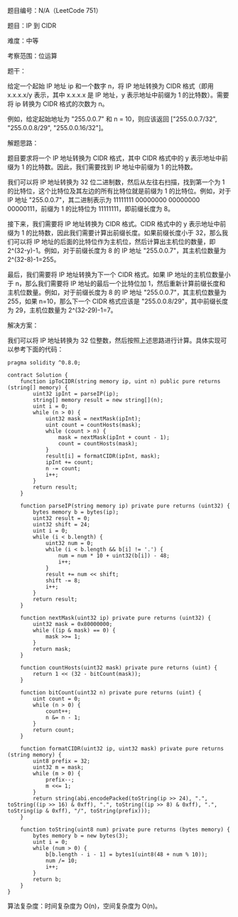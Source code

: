 题目编号：N/A（LeetCode 751）

题目：IP 到 CIDR

难度：中等

考察范围：位运算

题干：

给定一个起始 IP 地址 ip 和一个数字 n，将 IP 地址转换为 CIDR 格式（即用 x.x.x.x/y 表示，其中 x.x.x.x 是 IP 地址，y 表示地址中前缀为 1 的比特数）。需要将 ip 转换为 CIDR 格式的次数为 n。

例如，给定起始地址为 "255.0.0.7" 和 n = 10，则应该返回 ["255.0.0.7/32", "255.0.0.8/29", "255.0.0.16/32"]。

解题思路：

题目要求将一个 IP 地址转换为 CIDR 格式，其中 CIDR 格式中的 y 表示地址中前缀为 1 的比特数。因此，我们需要找到 IP 地址中前缀为 1 的比特数。

我们可以将 IP 地址转换为 32 位二进制数，然后从左往右扫描，找到第一个为 1 的比特位，这个比特位及其左边的所有比特位就是前缀为 1 的比特位。例如，对于 IP 地址 "255.0.0.7"，其二进制表示为 11111111 00000000 00000000 00000111，前缀为 1 的比特位为 11111111，即前缀长度为 8。

接下来，我们需要将 IP 地址转换为 CIDR 格式。CIDR 格式中的 y 表示地址中前缀为 1 的比特数，因此我们需要计算出前缀长度。如果前缀长度小于 32，那么我们可以将 IP 地址的后面的比特位作为主机位，然后计算出主机位的数量，即 2^(32-y)-1。例如，对于前缀长度为 8 的 IP 地址 "255.0.0.7"，其主机位数量为 2^(32-8)-1=255。

最后，我们需要将 IP 地址转换为下一个 CIDR 格式。如果 IP 地址的主机位数量小于 n，那么我们需要将 IP 地址的最后一个比特位加 1，然后重新计算前缀长度和主机位数量。例如，对于前缀长度为 8 的 IP 地址 "255.0.0.7"，其主机位数量为 255，如果 n=10，那么下一个 CIDR 格式应该是 "255.0.0.8/29"，其中前缀长度为 29，主机位数量为 2^(32-29)-1=7。

解决方案：

我们可以将 IP 地址转换为 32 位整数，然后按照上述思路进行计算。具体实现可以参考下面的代码：

```solidity
pragma solidity ^0.8.0;

contract Solution {
    function ipToCIDR(string memory ip, uint n) public pure returns (string[] memory) {
        uint32 ipInt = parseIP(ip);
        string[] memory result = new string[](n);
        uint i = 0;
        while (n > 0) {
            uint32 mask = nextMask(ipInt);
            uint count = countHosts(mask);
            while (count > n) {
                mask = nextMask(ipInt + count - 1);
                count = countHosts(mask);
            }
            result[i] = formatCIDR(ipInt, mask);
            ipInt += count;
            n -= count;
            i++;
        }
        return result;
    }

    function parseIP(string memory ip) private pure returns (uint32) {
        bytes memory b = bytes(ip);
        uint32 result = 0;
        uint32 shift = 24;
        uint i = 0;
        while (i < b.length) {
            uint32 num = 0;
            while (i < b.length && b[i] != '.') {
                num = num * 10 + uint32(b[i]) - 48;
                i++;
            }
            result += num << shift;
            shift -= 8;
            i++;
        }
        return result;
    }

    function nextMask(uint32 ip) private pure returns (uint32) {
        uint32 mask = 0x80000000;
        while ((ip & mask) == 0) {
            mask >>= 1;
        }
        return mask;
    }

    function countHosts(uint32 mask) private pure returns (uint) {
        return 1 << (32 - bitCount(mask));
    }

    function bitCount(uint32 n) private pure returns (uint) {
        uint count = 0;
        while (n > 0) {
            count++;
            n &= n - 1;
        }
        return count;
    }

    function formatCIDR(uint32 ip, uint32 mask) private pure returns (string memory) {
        uint8 prefix = 32;
        uint32 m = mask;
        while (m > 0) {
            prefix--;
            m <<= 1;
        }
        return string(abi.encodePacked(toString(ip >> 24), ".", toString((ip >> 16) & 0xff), ".", toString((ip >> 8) & 0xff), ".", toString(ip & 0xff), "/", toString(prefix)));
    }

    function toString(uint8 num) private pure returns (bytes memory) {
        bytes memory b = new bytes(3);
        uint i = 0;
        while (num > 0) {
            b[b.length - i - 1] = bytes1(uint8(48 + num % 10));
            num /= 10;
            i++;
        }
        return b;
    }
}
```

算法复杂度：时间复杂度为 O(n)，空间复杂度为 O(n)。